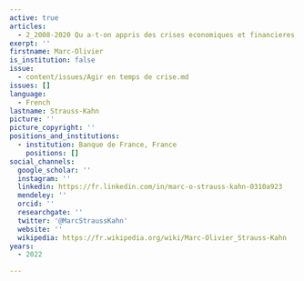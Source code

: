 ```yaml
---
active: true
articles:
  - 2_2008-2020 Qu a-t-on appris des crises economiques et financieres
exerpt: ''
firstname: Marc-Olivier
is_institution: false
issue:
  - content/issues/Agir en temps de crise.md
issues: []
language:
  - French
lastname: Strauss-Kahn
picture: ''
picture_copyright: ''
positions_and_institutions:
  - institution: Banque de France, France
    positions: []
social_channels:
  google_scholar: ''
  instagram: ''
  linkedin: https://fr.linkedin.com/in/marc-o-strauss-kahn-0310a923
  mendeley: ''
  orcid: ''
  researchgate: ''
  twitter: '@MarcStraussKahn'
  website: ''
  wikipedia: https://fr.wikipedia.org/wiki/Marc-Olivier_Strauss-Kahn
years:
  - 2022

---
```

